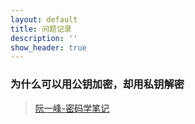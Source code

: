 ```yaml
---
layout: default
title: 问题记录
description: ''
show_header: true
---
```


### 为什么可以用公钥加密，却用私钥解密
> [阮一峰-密码学笔记](http://www.ruanyifeng.com/blog/2006/12/notes_on_cryptography.html)
